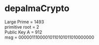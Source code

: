 # depalmaCrypto
Large Prime = 1493  
primitive root = 2  
Public Key A = 912  
msg = 00000111000010110101011010000000   
